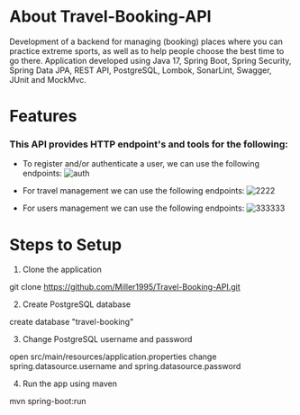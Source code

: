 # About Travel-Booking-API
Development of a backend for managing (booking) places where you can practice extreme sports, 
as well as to help people choose the best time to go there. Application developed using Java 17, 
Spring Boot, Spring Security, Spring Data JPA, REST API, PostgreSQL, Lombok, SonarLint, Swagger, JUnit and MockMvc.

# Features
### This API provides HTTP endpoint's and tools for the following:

* To register and/or authenticate a user, we can use the following endpoints: 
![auth](https://github.com/Miller1995/Travel-Booking-API/assets/17921423/bf1eb4f8-f98e-44b3-96c6-ad1b0015d305)

* For travel management we can use the following endpoints:
![2222](https://github.com/Miller1995/Travel-Booking-API/assets/17921423/9f1d5126-7d49-43cb-ae45-717318f3b117)

* For users management we can use the following endpoints:
![333333](https://github.com/Miller1995/Travel-Booking-API/assets/17921423/066a55de-eb4f-4062-b5d0-f5bdedf0d431)


# Steps to Setup
1. Clone the application

git clone https://github.com/Miller1995/Travel-Booking-API.git

2. Create PostgreSQL database

create database "travel-booking"

3. Change PostgreSQL username and password

open src/main/resources/application.properties 
change spring.datasource.username and spring.datasource.password

4. Run the app using maven

mvn spring-boot:run
